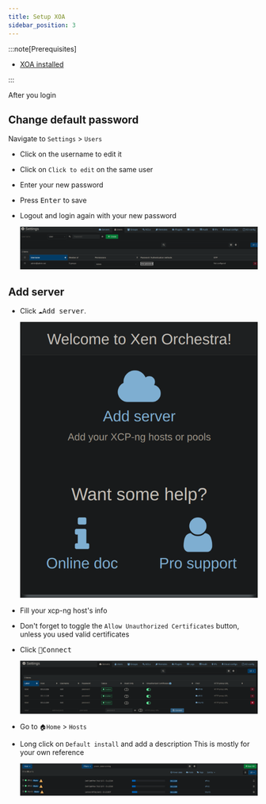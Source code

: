 ```yaml
---
title: Setup XOA
sidebar_position: 3
---
```


:::note[Prerequisites]

- [XOA installed](./install-xoa)

:::

After you login

## Change default password

Navigate to `Settings` > `Users`

- Click on the username to edit it
- Click on `Click to edit` on the same user
- Enter your new password
- Press <kbd>Enter</kbd> to save
- Logout and login again with your new password

  ![xoa-change-password](./img/xoa-change-password.png)

## Add server

- Click <kbd>☁️Add server</kbd>.

  ![xoa-welcome](./img/xoa-welcome.png)

- Fill your xcp-ng host's info
- Don't forget to toggle the `Allow Unauthorized Certificates` button, unless you used valid certificates
- Click <kbd>💾Connect</kbd>

  ![xoa-connected-server](./img/xoa-connected-server.png)

- Go to `🏠Home` > `Hosts`
- Long click on `Default install` and add a description
  This is mostly for your own reference

  ![xoa-host-description](./img/xoa-host-description.png)
